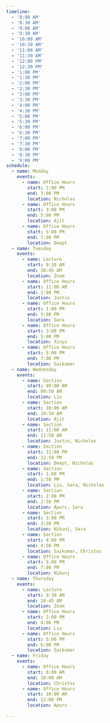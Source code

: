 ```yaml
---
timeline:
  - '8:00 AM'
  - '8:30 AM'
  - '9:00 AM'
  - '9:30 AM'
  - '10:00 AM'
  - '10:30 AM'
  - '11:00 AM'
  - '11:30 AM'
  - '12:00 PM'
  - '12:30 PM'
  - '1:00 PM'
  - '1:30 PM'
  - '2:00 PM'
  - '2:30 PM'
  - '3:00 PM'
  - '3:30 PM'
  - '4:00 PM'
  - '4:30 PM'
  - '5:00 PM'
  - '5:30 PM'
  - '6:00 PM'
  - '6:30 PM'
  - '7:00 PM'
  - '7:30 PM'
  - '8:00 PM'
  - '8:30 PM'
  - '9:00 PM'
schedule:
  - name: Monday
    events:
      - name: Office Hours
        start: 1:00 PM
        end: 3:00 PM
        location: Nicholas
      - name: Office Hours
        start: 3:00 PM
        end: 5:00 PM
        location: Ajit
      - name: Office Hours
        start: 5:00 PM
        end: 7:00 PM
        location: Deept
  - name: Tuesday
    events:
      - name: Lecture
        start: 9:30 AM
        end: 10:45 AM
        location: Zoom
      - name: Office Hours
        start: 11:00 AM
        end: 1:00 PM
        location: Justin
      - name: Office Hours
        start: 1:00 PM
        end: 3:00 PM
        location: Sara
      - name: Office Hours
        start: 3:00 PM
        end: 5:00 PM
        location: Xinyu
      - name: Office Hours
        start: 5:00 PM
        end: 7:00 PM
        location: Saikumar
  - name: Wednesday
    events:
      - name: Section
        start: 09:00 AM
        end: 09:50 AM
        location: Liu
      - name: Section
        start: 10:00 AM
        end: 10:50 AM
        location: Ajit
      - name: Section
        start: 11:00 AM
        end: 11:50 AM
        location: Justin, Nicholas
      - name: Section
        start: 12:00 PM
        end: 12:50 PM
        location: Deept, Nicholas
      - name: Section
        start: 1:00 PM
        end: 1:50 PM
        location: Liu, Sara, Nicholas
      - name: Section
        start: 2:00 PM
        end: 2:50 PM
        location: Apurv, Sara
      - name: Section
        start: 3:00 PM
        end: 3:50 PM
        location: Nikunj, Sara
      - name: Section
        start: 4:00 PM
        end: 4:50 PM
        location: Saikumar, Christos
      - name: Office Hours
        start: 5:00 PM
        end: 7:00 PM
        location: Nikunj
  - name: Thursday
    events:
      - name: Lecture
        start: 9:30 AM
        end: 10:45 AM
        location: Zoom
      - name: Office Hours
        start: 2:00 PM
        end: 4:00 PM
        location: Liu
      - name: Office Hours
        start: 5:00 PM
        end: 6:00 PM
        location: Saikumar     
  - name: Friday
    events:
      - name: Office Hours
        start: 8:00 AM
        end: 10:00 AM
        location: Christos
      - name: Office Hours
        start: 10:00 AM
        end: 12:00 PM
        location: Apurv
  
---
```

